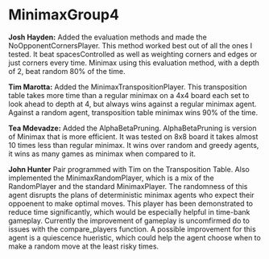 # MinimaxGroup4

**Josh Hayden:** Added the evaluation methods and made the NoOpponentCornersPlayer. This method worked best out of all the ones I tested.
It beat spacesControlled as well as weighting corners and edges or just corners every time. Minimax using this evaluation method, with a depth of 2, beat random 80% of the time.

**Tim Marotta:** Added the MinimaxTranspositionPlayer. This transposition table takes more time than a regular minimax on a 4x4 board each set to look ahead to depth at 4, but always wins against a regular minimax agent. Against a random agent, transposition table minimax wins 90% of the time.

**Tea Mdevadze:** Added the AlphaBetaPruning. AlphaBetaPruning is version of Minimax that is more efficient. It was tested on 8x8 board it takes almost 10 times less than regular minimax. It wins over random and greedy agents, it wins as many games as minimax when compared to it.

**John Hunter** Pair programmed with Tim on the Transposition Table. Also implemented the MinimaxRandomPlayer, which is a mix of the RandomPlayer and the standard MinimaxPlayer. The randomness of this agent disrupts the plans of deterministic minimax agents who expect their oppoenent to make optimal moves. This player has been demonstrated to reduce time significantly, which would be especially helpful in time-bank gameplay. Currently the improvement of gameplay is uncomfirmed do to issues with the compare_players function. A possible improvement for this agent is a quiescence hueristic, which could help the agent choose when to make a random move at the least risky times.
